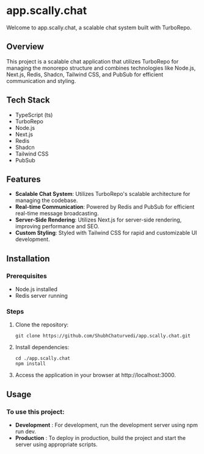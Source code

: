# app.scally.chat

Welcome to app.scally.chat, a scalable chat system built with TurboRepo.

## Overview

This project is a scalable chat application that utilizes TurboRepo for managing the monorepo structure and combines technologies like Node.js, Next.js, Redis, Shadcn, Tailwind CSS, and PubSub for efficient communication and styling.

## Tech Stack

- TypeScript (ts)
- TurboRepo
- Node.js
- Next.js
- Redis
- Shadcn
- Tailwind CSS
- PubSub

## Features

- **Scalable Chat System**: Utilizes TurboRepo's scalable architecture for managing the codebase.
- **Real-time Communication**: Powered by Redis and PubSub for efficient real-time message broadcasting.
- **Server-Side Rendering**: Utilizes Next.js for server-side rendering, improving performance and SEO.
- **Custom Styling**: Styled with Tailwind CSS for rapid and customizable UI development.

## Installation

### Prerequisites

- Node.js installed
- Redis server running

### Steps

1. Clone the repository:

   ```
   git clone https://github.com/ShubhChaturvedi/app.scally.chat.git
   ```

2. Install dependencies:

    ```
    cd ./app.scally.chat
    npm install
    ```

3. Access the application in your browser at http://localhost:3000.

## Usage
### To use this project:

- **Development** : For development, run the development server using npm run dev.
- **Production** : To deploy in production, build the project and start the server using appropriate scripts.
